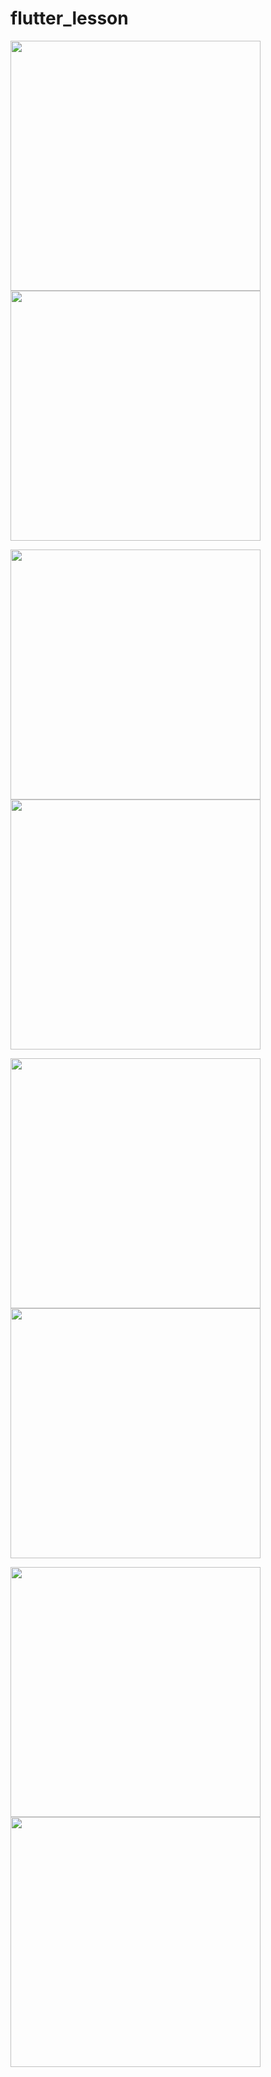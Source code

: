 # flutter_lesson
 
 <p float="left">
  <img src="https://github.com/oengmengthong/flutter_lesson/blob/master/images/Screenshot_1563356674.png" width="400" />
  <img src="https://github.com/oengmengthong/flutter_lesson/blob/master/images/Screenshot_1563422280.png" width="400" /> 
</p>
 
 <p float="left">
  <img src="https://github.com/oengmengthong/flutter_lesson/blob/master/images/Screenshot_1563422285.png" width="400" />
  <img src="https://github.com/oengmengthong/flutter_lesson/blob/master/images/Screenshot_1563422289.png" width="400" /> 
</p>

 <p float="left">
  <img src="https://github.com/oengmengthong/flutter_lesson/blob/master/images/Screenshot_1563422294.png" width="400" />
  <img src="https://github.com/oengmengthong/flutter_lesson/blob/master/images/Screenshot_1563422299.png" width="400" /> 
</p>

 <p float="left">
  <img src="https://github.com/oengmengthong/flutter_lesson/blob/master/images/Screenshot_1563422302.png" width="400" />
  <img src="https://github.com/oengmengthong/flutter_lesson/blob/master/images/Screenshot_1563422315.png" width="400" /> 
</p>

